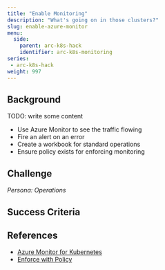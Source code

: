 ```yaml
---
title: "Enable Monitoring"
description: "What's going on in those clusters?"
slug: enable-azure-monitor
menu:
  side:
    parent: arc-k8s-hack
    identifier: arc-k8s-monitoring
series:
 - arc-k8s-hack
weight: 997
---
```


## Background
TODO: write some content
* Use Azure Monitor to see the traffic flowing
* Fire an alert on an error
* Create a workbook for standard operations
* Ensure policy exists for enforcing monitoring
## Challenge

*Persona: Operations*

## Success Criteria
## References

* [Azure Monitor for Kubernetes](https://docs.microsoft.com/azure/azure-monitor/containers/container-insights-enable-arc-enabled-clusters)
* [Enforce with Policy](https://docs.microsoft.com/azure/azure-monitor/containers/container-insights-enable-aks-policy)